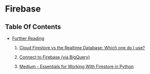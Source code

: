 # Firebase

## Table Of Contents
- [Further Reading]()
    1. [Cloud Firestore vs the Realtime Database: Which one do I use?](https://firebase.blog/posts/2017/10/cloud-firestore-for-rtdb-developers)
    
    2. [Connect to Firebase (via BigQuery)](https://support.google.com/looker-studio/answer/7259176?hl=en)
    3. [Medium - Essentials for Working With Firestore in Python](https://towardsdatascience.com/essentials-for-working-with-firestore-in-python-372f859851f7)